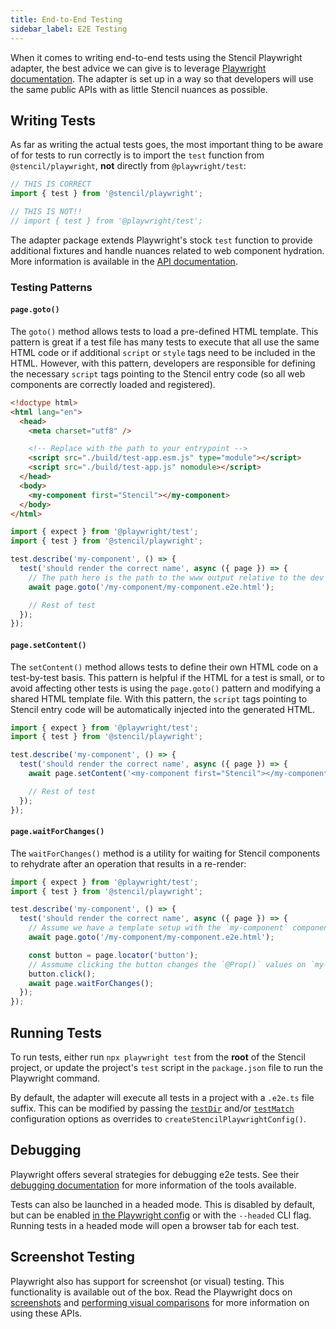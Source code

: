 ```yaml
---
title: End-to-End Testing
sidebar_label: E2E Testing
---
```


When it comes to writing end-to-end tests using the Stencil Playwright adapter, the best advice we can give is to leverage
[Playwright documentation](https://playwright.dev/docs/writing-tests). The adapter is set up in a way so that developers will use the
same public APIs with as little Stencil nuances as possible.

## Writing Tests

As far as writing the actual tests goes, the most important thing to be aware of for tests to run correctly is to import the `test` function from
`@stencil/playwright`, **not** directly from `@playwright/test`:

```ts
// THIS IS CORRECT
import { test } from '@stencil/playwright';

// THIS IS NOT!!
// import { test } from '@playwright/test';
```

The adapter package extends Playwright's stock `test` function to provide additional fixtures and handle nuances related to web component hydration. More
information is available in the [API documentation](./03-api.md#test-function).

### Testing Patterns

#### `page.goto()`

The `goto()` method allows tests to load a pre-defined HTML template. This pattern is great if a test file has many tests to execute that all use the same HTML code
or if additional `script` or `style` tags need to be included in the HTML. However, with this pattern, developers are responsible for defining the necessary `script`
tags pointing to the Stencil entry code (so all web components are correctly loaded and registered).

```html title="my-component.e2e.html"
<!doctype html>
<html lang="en">
  <head>
    <meta charset="utf8" />

    <!-- Replace with the path to your entrypoint -->
    <script src="./build/test-app.esm.js" type="module"></script>
    <script src="./build/test-app.js" nomodule></script>
  </head>
  <body>
    <my-component first="Stencil"></my-component>
  </body>
</html>
```

```ts title="my-component.e2e.ts"
import { expect } from '@playwright/test';
import { test } from '@stencil/playwright';

test.describe('my-component', () => {
  test('should render the correct name', async ({ page }) => {
    // The path here is the path to the www output relative to the dev server root directory
    await page.goto('/my-component/my-component.e2e.html');

    // Rest of test
  });
});
```

#### `page.setContent()`

The `setContent()` method allows tests to define their own HTML code on a test-by-test basis. This pattern is helpful if the HTML for a test is small, or to
avoid affecting other tests is using the `page.goto()` pattern and modifying a shared HTML template file. With this pattern, the `script` tags pointing to Stencil
entry code will be automatically injected into the generated HTML.

```ts title="my-component.e2e.ts"
import { expect } from '@playwright/test';
import { test } from '@stencil/playwright';

test.describe('my-component', () => {
  test('should render the correct name', async ({ page }) => {
    await page.setContent('<my-component first="Stencil"></my-component>');

    // Rest of test
  });
});
```

#### `page.waitForChanges()`

The `waitForChanges()` method is a utility for waiting for Stencil components to rehydrate after an operation that results in a re-render:

```ts title="my-component.e2e.ts"
import { expect } from '@playwright/test';
import { test } from '@stencil/playwright';

test.describe('my-component', () => {
  test('should render the correct name', async ({ page }) => {
    // Assume we have a template setup with the `my-component` component and a `button`
    await page.goto('/my-component/my-component.e2e.html');

    const button = page.locator('button');
    // Assmume clicking the button changes the `@Prop()` values on `my-component`
    button.click();
    await page.waitForChanges();
  });
});
```

## Running Tests

To run tests, either run `npx playwright test` from the **root** of the Stencil project, or update the project's `test` script in the `package.json` file to run the
Playwright command.

By default, the adapter will execute all tests in a project with a `.e2e.ts` file suffix. This can be modified by passing the
[`testDir`](https://playwright.dev/docs/api/class-testproject#test-project-test-dir) and/or [`testMatch`](https://playwright.dev/docs/api/class-testproject#test-project-test-match)
configuration options as overrides to `createStencilPlaywrightConfig()`.

## Debugging

Playwright offers several strategies for debugging e2e tests. See their [debugging documentation](https://playwright.dev/docs/running-tests#debugging-tests)
for more information of the tools available.

Tests can also be launched in a headed mode. This is disabled by default, but can be enabled [in the Playwright config](https://playwright.dev/docs/api/class-testoptions#test-options-headless)
or with the `--headed` CLI flag. Running tests in a headed mode will open a browser tab for each test.

## Screenshot Testing

Playwright also has support for screenshot (or visual) testing. This functionality is available out of the box. Read the Playwright docs on
[screenshots](https://playwright.dev/docs/screenshots) and [performing visual comparisons](https://playwright.dev/docs/test-snapshots#generating-screenshots)
for more information on using these APIs.
